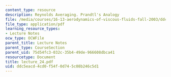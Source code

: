 ```yaml
---
content_type: resource
description: Reynolds Averaging. Prandtl's Analogy
file: /media/courses/16-13-aerodynamics-of-viscous-fluids-fall-2003/ddc5eacd4cd0f54f0d745c08b246c5d1_lecture_24.pdf
file_type: application/pdf
learning_resource_types:
- Lecture Notes
ocw_type: OCWFile
parent_title: Lecture Notes
parent_type: CourseSection
parent_uid: 75d54fc3-032c-35b4-49de-966608dbca41
resourcetype: Document
title: lecture_24.pdf
uid: ddc5eacd-4cd0-f54f-0d74-5c08b246c5d1
---
```

